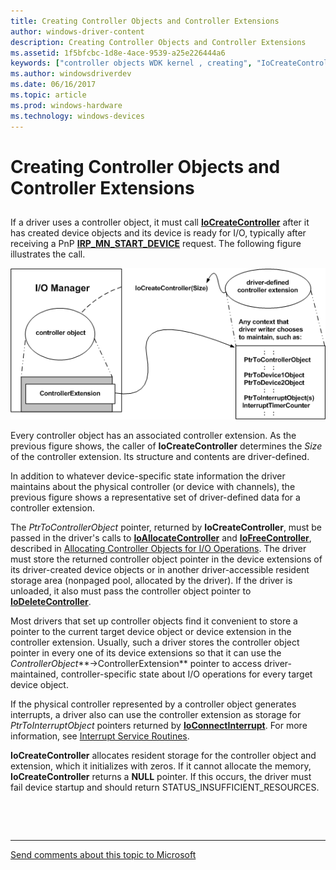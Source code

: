 ```yaml
---
title: Creating Controller Objects and Controller Extensions
author: windows-driver-content
description: Creating Controller Objects and Controller Extensions
ms.assetid: 1f5bfcbc-1d8e-4ace-9539-a25e226444a6
keywords: ["controller objects WDK kernel , creating", "IoCreateController", "controller extensions WDK I/O", "extensions WDK controller objects", "controller objects WDK kernel , extensions"]
ms.author: windowsdriverdev
ms.date: 06/16/2017
ms.topic: article
ms.prod: windows-hardware
ms.technology: windows-devices
---
```


# Creating Controller Objects and Controller Extensions


## <a href="" id="ddk-creating-controller-objects-and-controller-extensions-kg"></a>


If a driver uses a controller object, it must call [**IoCreateController**](https://msdn.microsoft.com/library/windows/hardware/ff548395) after it has created device objects and its device is ready for I/O, typically after receiving a PnP [**IRP\_MN\_START\_DEVICE**](https://msdn.microsoft.com/library/windows/hardware/ff551749) request. The following figure illustrates the call.

![diagram illustrating a controller object](images/3ctlrobj.png)

Every controller object has an associated controller extension. As the previous figure shows, the caller of **IoCreateController** determines the *Size* of the controller extension. Its structure and contents are driver-defined.

In addition to whatever device-specific state information the driver maintains about the physical controller (or device with channels), the previous figure shows a representative set of driver-defined data for a controller extension.

The *PtrToControllerObject* pointer, returned by **IoCreateController**, must be passed in the driver's calls to [**IoAllocateController**](https://msdn.microsoft.com/library/windows/hardware/ff548224) and [**IoFreeController**](https://msdn.microsoft.com/library/windows/hardware/ff549104), described in [Allocating Controller Objects for I/O Operations](allocating-controller-objects-for-i-o-operations.md). The driver must store the returned controller object pointer in the device extensions of its driver-created device objects or in another driver-accessible resident storage area (nonpaged pool, allocated by the driver). If the driver is unloaded, it also must pass the controller object pointer to [**IoDeleteController**](https://msdn.microsoft.com/library/windows/hardware/ff549078).

Most drivers that set up controller objects find it convenient to store a pointer to the current target device object or device extension in the controller extension. Usually, such a driver stores the controller object pointer in every one of its device extensions so that it can use the *ControllerObject***-&gt;ControllerExtension** pointer to access driver-maintained, controller-specific state about I/O operations for every target device object.

If the physical controller represented by a controller object generates interrupts, a driver also can use the controller extension as storage for *PtrToInterruptObject* pointers returned by [**IoConnectInterrupt**](https://msdn.microsoft.com/library/windows/hardware/ff548371). For more information, see [Interrupt Service Routines](interrupt-service-routines.md).

**IoCreateController** allocates resident storage for the controller object and extension, which it initializes with zeros. If it cannot allocate the memory, **IoCreateController** returns a **NULL** pointer. If this occurs, the driver must fail device startup and should return STATUS\_INSUFFICIENT\_RESOURCES.

 

 


--------------------
[Send comments about this topic to Microsoft](mailto:wsddocfb@microsoft.com?subject=Documentation%20feedback%20%5Bkernel\kernel%5D:%20Creating%20Controller%20Objects%20and%20Controller%20Extensions%20%20RELEASE:%20%286/14/2017%29&body=%0A%0APRIVACY%20STATEMENT%0A%0AWe%20use%20your%20feedback%20to%20improve%20the%20documentation.%20We%20don't%20use%20your%20email%20address%20for%20any%20other%20purpose,%20and%20we'll%20remove%20your%20email%20address%20from%20our%20system%20after%20the%20issue%20that%20you're%20reporting%20is%20fixed.%20While%20we're%20working%20to%20fix%20this%20issue,%20we%20might%20send%20you%20an%20email%20message%20to%20ask%20for%20more%20info.%20Later,%20we%20might%20also%20send%20you%20an%20email%20message%20to%20let%20you%20know%20that%20we've%20addressed%20your%20feedback.%0A%0AFor%20more%20info%20about%20Microsoft's%20privacy%20policy,%20see%20http://privacy.microsoft.com/default.aspx. "Send comments about this topic to Microsoft")



